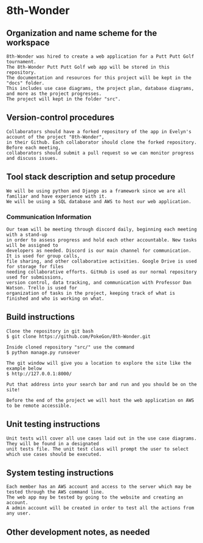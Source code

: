 # 8th-Wonder

## Organization and name scheme for the workspace
	8th-Wonder was hired to create a web application for a Putt Putt Golf tournament.
	The 8th-Wonder Putt Putt Golf web app will be stored in this repository.
	The documentation and resources for this project will be kept in the "docs" folder. 
	This includes use case diagrams, the project plan, database diagrams, and more as the project progresses.
	The project will kept in the folder "src".

## Version-control procedures
	Collaborators should have a forked repository of the app in Evelyn's account of the project "8th-Wonder", 
	in their Github. Each collaborator should clone the forked repository. Before each meeting, 
	collaborators should submit a pull request so we can monitor progress and discuss issues.

## Tool stack description and setup procedure
	We will be using python and Django as a framework since we are all familiar and have experience with it.
	We will be using a SQL database and AWS to host our web application.
	
### Communication Information
    Our team will be meeting through discord daily, beginning each meeting with a stand-up 
    in order to assess progress and hold each other accountable. New tasks will be assigned to 
    developers as needed. Discord is our main channel for communication. It is used for group calls, 
    file sharing, and other collaborative activities. Google Drive is used for storage for files 
    needing collaborative efforts. GitHub is used as our normal repository used for submissions, 
    version control, data tracking, and communication with Professor Dan Watson. Trello is used for 
    organization of tasks in the project, keeping track of what is finished and who is working on what.

  
## Build instructions
	Clone the repository in git bash
	$ git clone https://github.com/PokeGon/8th-Wonder.git
    
    Inside cloned repository "src/" use the command
    $ python manage.py runsever

    The git window will give you a location to explore the site like the example below
    $ http://127.0.0.1:8000/

    Put that address into your search bar and run and you should be on the site!

	Before the end of the project we will host the web application on AWS to be remote accessible. 

## Unit testing instructions
	Unit tests will cover all use cases laid out in the use case diagrams. They will be found in a designated 
	unit tests file. The unit test class will prompt the user to select which use cases should be executed.
 
## System testing instructions
    Each member has an AWS account and access to the server which may be tested through the AWS command line.
	The web app may be tested by going to the website and creating an account. 
	A admin account will be created in order to test all the actions from any user.

## Other development notes, as needed


